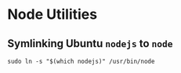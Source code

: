 # Node Utilities

## Symlinking Ubuntu `nodejs` to `node`

```
sudo ln -s "$(which nodejs)" /usr/bin/node
```